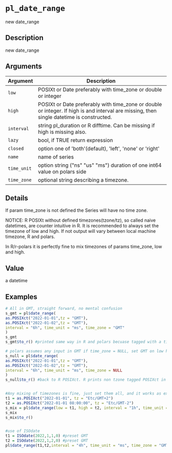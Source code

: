 # `pl_date_range`

new date_range


## Description

new date_range


## Arguments

Argument      |Description
------------- |----------------
`low`     |     POSIXt or Date preferably with time_zone or double or integer
`high`     |     POSIXt or Date preferably with time_zone or double or integer. If high is and interval are missing, then single datetime is constructed.
`interval`     |     string pl_duration or R difftime. Can be missing if high is missing also.
`lazy`     |     bool, if TRUE return expression
`closed`     |     option one of 'both'(default), 'left', 'none' or 'right'
`name`     |     name of series
`time_unit`     |     option string ("ns" "us" "ms") duration of one int64 value on polars side
`time_zone`     |     optional string describing a timezone.


## Details

If param time_zone is not defined the Series will have no time zone.
 
 NOTICE: R POSIXt without defined timezones(tzone/tz), so called naive datetimes, are counter
 intuitive in R. It is recommended to always set the timezone of low and high. If not output will
 vary between local machine timezone, R and polars.
 
 In R/r-polars it is perfectly fine to mix timezones of params time_zone, low and high.


## Value

a datetime


## Examples

```r
# All in GMT, straight forward, no mental confusion
s_gmt = pl$date_range(
as.POSIXct("2022-01-01",tz = "GMT"),
as.POSIXct("2022-01-02",tz = "GMT"),
interval = "6h", time_unit = "ms", time_zone = "GMT"
)
s_gmt
s_gmt$to_r() #printed same way in R and polars becuase tagged with a time_zone/tzone

# polars assumes any input in GMT if time_zone = NULL, set GMT on low high to see same print
s_null = pl$date_range(
as.POSIXct("2022-01-01",tz = "GMT"),
as.POSIXct("2022-01-02",tz = "GMT"),
interval = "6h", time_unit = "ms", time_zone = NULL
)
s_null$to_r() #back to R POSIXct. R prints non tzone tagged POSIXct in local timezone.


#Any mixing of timezones is fine, just set them all, and it works as expected.
t1 = as.POSIXct("2022-01-01", tz = "Etc/GMT+2")
t2 = as.POSIXct("2022-01-01 08:00:00", tz = "Etc/GMT-2")
s_mix = pl$date_range(low = t1, high = t2, interval = "1h", time_unit = "ms", time_zone = "CET")
s_mix
s_mix$to_r()


#use of ISOdate
t1 = ISOdate(2022,1,1,0) #preset GMT
t2 = ISOdate(2022,1,2,0) #preset GMT
pl$date_range(t1,t2,interval = "4h", time_unit = "ms", time_zone = "GMT")
```


